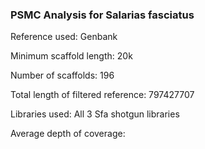 ### PSMC Analysis for Salarias fasciatus

Reference used: Genbank

Minimum scaffold length: 20k

Number of scaffolds: 196

Total length of filtered reference: 797427707

Libraries used: All 3 Sfa shotgun libraries

Average depth of coverage: 
